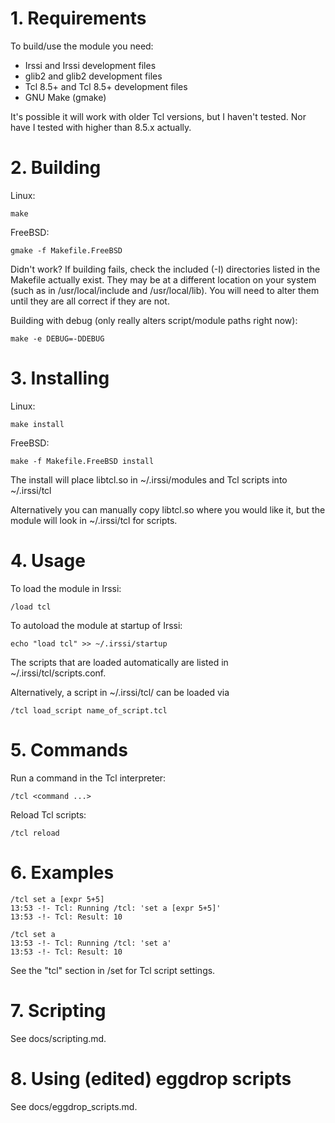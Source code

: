# 1. Requirements

To build/use the module you need:

  * Irssi and Irssi development files
  * glib2 and glib2 development files
  * Tcl 8.5+ and Tcl 8.5+ development files
  * GNU Make (gmake)

It's possible it will work with older Tcl versions, but I haven't tested. Nor
have I tested with higher than 8.5.x actually.


# 2. Building

Linux:

    make

FreeBSD:

    gmake -f Makefile.FreeBSD

Didn't work?
If building fails, check the included (-I) directories listed in the Makefile
actually exist.
They may be at a different location on your system (such as in
/usr/local/include and /usr/local/lib).
You will need to alter them until they are all correct if they are not.

Building with debug (only really alters script/module paths right now):

    make -e DEBUG=-DDEBUG


# 3. Installing

Linux:

    make install

FreeBSD:

    make -f Makefile.FreeBSD install

The install will place libtcl.so in ~/.irssi/modules and Tcl scripts into
~/.irssi/tcl

Alternatively you can manually copy libtcl.so where you would like it, but the
module will look in ~/.irssi/tcl for scripts.


# 4. Usage

To load the module in Irssi:

    /load tcl

To autoload the module at startup of Irssi:

    echo "load tcl" >> ~/.irssi/startup

The scripts that are loaded automatically are listed in
~/.irssi/tcl/scripts.conf.

Alternatively, a script in ~/.irssi/tcl/ can be loaded via

    /tcl load_script name_of_script.tcl


# 5. Commands

Run a command in the Tcl interpreter:

    /tcl <command ...>

Reload Tcl scripts:

    /tcl reload


# 6. Examples

    /tcl set a [expr 5+5]
    13:53 -!- Tcl: Running /tcl: 'set a [expr 5+5]'
    13:53 -!- Tcl: Result: 10

    /tcl set a
    13:53 -!- Tcl: Running /tcl: 'set a'
    13:53 -!- Tcl: Result: 10

See the "tcl" section in /set for Tcl script settings.


# 7. Scripting

See docs/scripting.md.


# 8. Using (edited) eggdrop scripts

See docs/eggdrop\_scripts.md.
